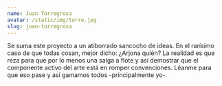 ```yaml
---
name: Juan Torregrosa
avatar: /static/img/torre.jpg
slug: juan-torregrosa
---
```


Se suma este proyecto a un atiborrado sancocho de ideas. En el rarísimo caso de que todas cosan, mejor dicho: ¿Arjona quién? La realidad es que reza para que por lo menos una salga a flote y así demostrar que el componente activo del arte está en romper convenciones. Léanme para que eso pase y así gamamos todos -principalmente yo-.
